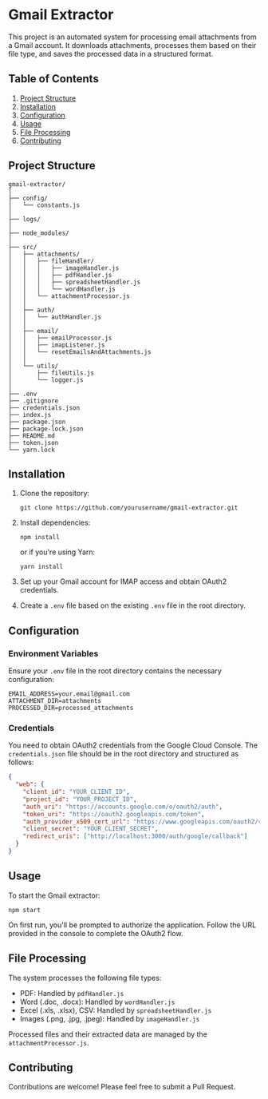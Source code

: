 # Gmail Extractor

This project is an automated system for processing email attachments from a Gmail account. It downloads attachments, processes them based on their file type, and saves the processed data in a structured format.

## Table of Contents
1. [Project Structure](#project-structure)
2. [Installation](#installation)
3. [Configuration](#configuration)
4. [Usage](#usage)
5. [File Processing](#file-processing)
6. [Contributing](#contributing)
   
## Project Structure

```
gmail-extractor/
│
├── config/
│   └── constants.js
│
├── logs/
│
├── node_modules/
│
├── src/
│   ├── attachments/
│   │   ├── fileHandler/
│   │   │   ├── imageHandler.js
│   │   │   ├── pdfHandler.js
│   │   │   ├── spreadsheetHandler.js
│   │   │   └── wordHandler.js
│   │   └── attachmentProcessor.js
│   │
│   ├── auth/
│   │   └── authHandler.js
│   │
│   ├── email/
│   │   ├── emailProcessor.js
│   │   ├── imapListener.js
│   │   └── resetEmailsAndAttachments.js
│   │
│   └── utils/
│       ├── fileUtils.js
│       └── logger.js
│
├── .env
├── .gitignore
├── credentials.json
├── index.js
├── package.json
├── package-lock.json
├── README.md
├── token.json
└── yarn.lock
```

## Installation

1. Clone the repository:
   ```
   git clone https://github.com/yourusername/gmail-extractor.git
   ```

2. Install dependencies:
   ```
   npm install
   ```
   or if you're using Yarn:
   ```
   yarn install
   ```

3. Set up your Gmail account for IMAP access and obtain OAuth2 credentials.

4. Create a `.env` file based on the existing `.env` file in the root directory.

## Configuration

### Environment Variables

Ensure your `.env` file in the root directory contains the necessary configuration:

```
EMAIL_ADDRESS=your.email@gmail.com
ATTACHMENT_DIR=attachments
PROCESSED_DIR=processed_attachments
```

### Credentials

You need to obtain OAuth2 credentials from the Google Cloud Console. The `credentials.json` file should be in the root directory and structured as follows:

```json
{
  "web": {
    "client_id": "YOUR_CLIENT_ID",
    "project_id": "YOUR_PROJECT_ID",
    "auth_uri": "https://accounts.google.com/o/oauth2/auth",
    "token_uri": "https://oauth2.googleapis.com/token",
    "auth_provider_x509_cert_url": "https://www.googleapis.com/oauth2/v1/certs",
    "client_secret": "YOUR_CLIENT_SECRET",
    "redirect_uris": ["http://localhost:3000/auth/google/callback"]
  }
}
```

## Usage

To start the Gmail extractor:

```
npm start
```

On first run, you'll be prompted to authorize the application. Follow the URL provided in the console to complete the OAuth2 flow.

## File Processing

The system processes the following file types:
- PDF: Handled by `pdfHandler.js`
- Word (.doc, .docx): Handled by `wordHandler.js`
- Excel (.xls, .xlsx), CSV: Handled by `spreadsheetHandler.js`
- Images (.png, .jpg, .jpeg): Handled by `imageHandler.js`

Processed files and their extracted data are managed by the `attachmentProcessor.js`.

## Contributing

Contributions are welcome! Please feel free to submit a Pull Request.
